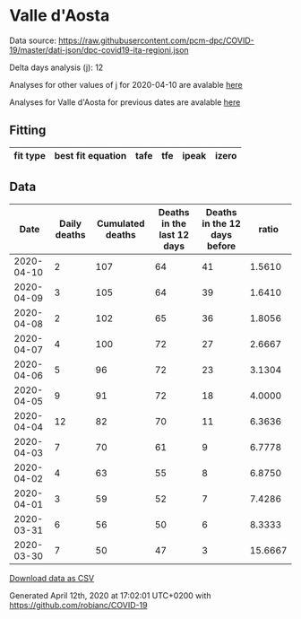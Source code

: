 # Valle d'Aosta

Data source: https://raw.githubusercontent.com/pcm-dpc/COVID-19/master/dati-json/dpc-covid19-ita-regioni.json

Delta days analysis (j): 12

Analyses for other values of j for 2020-04-10 are avalable [here](../2020-04-10/README.md)

Analyses for Valle d'Aosta for previous dates are avalable [here](../README.md)

## Fitting 
|fit type|best fit equation|tafe|tfe|ipeak|izero|
|-------|-----|--------|------|---|---|

## Data
|Date|Daily deaths|Cumulated deaths|Deaths in the last 12 days|Deaths in the 12 days before|ratio|
|----|----------|-----------|-------|--------------------|-----|
|2020-04-10|2|107|64|41|1.5610|
|2020-04-09|3|105|64|39|1.6410|
|2020-04-08|2|102|65|36|1.8056|
|2020-04-07|4|100|72|27|2.6667|
|2020-04-06|5|96|72|23|3.1304|
|2020-04-05|9|91|72|18|4.0000|
|2020-04-04|12|82|70|11|6.3636|
|2020-04-03|7|70|61|9|6.7778|
|2020-04-02|4|63|55|8|6.8750|
|2020-04-01|3|59|52|7|7.4286|
|2020-03-31|6|56|50|6|8.3333|
|2020-03-30|7|50|47|3|15.6667|

[Download data as CSV](COVID-19_valle_d'aosta_j12_2020-04-10.csv)

Generated April 12th, 2020 at 17:02:01 UTC+0200 with https://github.com/robianc/COVID-19
